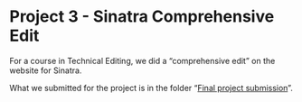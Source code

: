 Project 3 - Sinatra Comprehensive Edit
========

For a course in Technical Editing, we did a “comprehensive edit” on the website for Sinatra.

What we submitted for the project is in the folder &ldquo;[Final project submission](Final%20project%20submission)&rdquo;.

